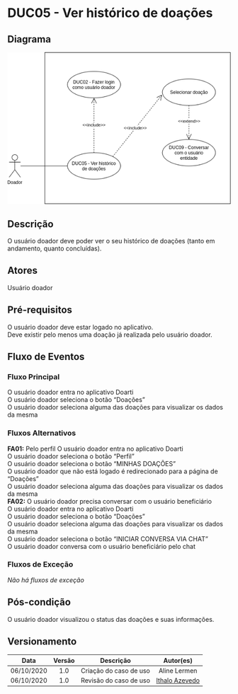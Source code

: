 # DUC05 - Ver histórico de doações

## Diagrama
![DUC05](../../../../assets/images/casosDeUso/DUC05.png)

## Descrição
O usuário doador deve poder ver o seu histórico de doações (tanto em andamento, quanto concluídas).  

## Atores
Usuário doador  

## Pré-requisitos
O usuário doador deve estar logado no aplicativo.  
Deve existir pelo menos uma doação já realizada pelo usuário doador.  

## Fluxo de Eventos

### Fluxo Principal
O usuário doador entra no aplicativo Doarti  
O usuário doador seleciona o botão “Doações”  
O usuário doador seleciona alguma das doações para visualizar os dados da mesma  

### Fluxos Alternativos
**FA01:** Pelo perfil
O usuário doador entra no aplicativo Doarti  
O usuário doador seleciona o botão “Perfil”  
O usuário doador seleciona o botão “MINHAS DOAÇÕES”  
O usuário doador que não está logado é redirecionado para a página de “Doações”  
O usuário doador seleciona alguma das doações para visualizar os dados da mesma  
**FA02:** O usuário doador precisa conversar com o usuário beneficiário  
O usuário doador entra no aplicativo Doarti  
O usuário doador seleciona o botão “Doações”  
O usuário doador seleciona alguma das doações para visualizar os dados da mesma  
O usuário doador seleciona o botão “INICIAR CONVERSA VIA CHAT”  
O usuário doador conversa com o usuário beneficiário pelo chat  

### Fluxos de Exceção
*Não há fluxos de exceção*  


## Pós-condição
O usuário doador visualizou o status das doações e suas informações.  

## Versionamento
|    Data    | Versão |                        Descrição                         |                            Autor(es)                             |
| :--------: | :----: | :------------------------------------------------------: | :--------------------------------------------------------------: |
| 06/10/2020 | 1.0 | Criação do caso de uso | Aline Lermen |
| 06/10/2020 | 1.0 | Revisão do caso de uso | [Ithalo Azevedo](https://github.com/ithaloazevedo) |